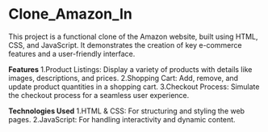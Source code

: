 # Clone_Amazon_In
This project is a functional clone of the Amazon website, built using HTML, CSS, and JavaScript. It demonstrates the creation of key e-commerce features and a user-friendly interface.

**Features**
1.Product Listings: Display a variety of products with details like images, descriptions, and prices.
2.Shopping Cart: Add, remove, and update product quantities in a shopping cart.
3.Checkout Process: Simulate the checkout process for a seamless user experience.

**Technologies Used**
1.HTML & CSS: For structuring and styling the web pages.
2.JavaScript: For handling interactivity and dynamic content.
